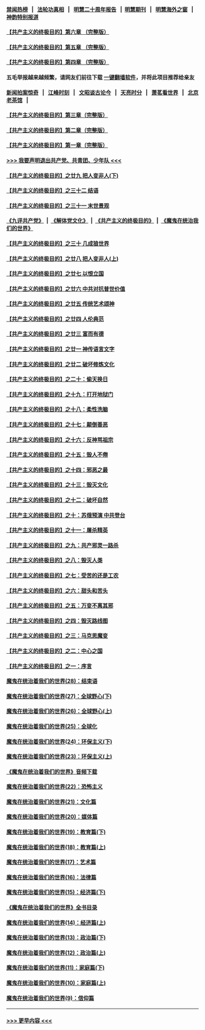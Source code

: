 #### [禁闻热榜](热点新闻.md?=0)  &nbsp;&nbsp;|&nbsp;&nbsp; [法轮功真相](https://github.com/gfw-breaker/truth/blob/master/README.md?=0) &nbsp;&nbsp;|&nbsp;&nbsp; [明慧二十周年报告](https://github.com/gfw-breaker/mh-reports/blob/master/README.md?=0) &nbsp;&nbsp;|&nbsp;&nbsp;[明慧期刊](https://github.com/gfw-breaker/mh-qikan) &nbsp;&nbsp;|&nbsp;&nbsp; [明慧海外之窗](https://github.com/gfw-breaker/mh-news/blob/master/README.md?=0) &nbsp;&nbsp;|&nbsp;&nbsp; [神韵特别报道](https://github.com/gfw-breaker/mh-news/blob/master/shenyun.md?=0)
#### [【共产主义的终极目的】第六章 （完整版）](../pages/nsc422/n11428913.md?t=03011302) 
#### [【共产主义的终极目的】第五章 （完整版）](../pages/nsc422/n11428912.md?t=03011302) 
#### [【共产主义的终极目的】第四章 （完整版）](../pages/nsc422/n11428907.md?t=03011302) 
#### 五毛举报越来越频繁，请网友们前往下载 [一键翻墙软件](https://github.com/gfw-breaker/ssr-accounts)，并将此项目推荐给亲友
#### [新闻拍案惊奇](https://github.com/gfw-breaker/banned-news/blob/master/pages/link4.md) &nbsp;&nbsp;|&nbsp;&nbsp; [江峰时刻](https://github.com/gfw-breaker/banned-news/blob/master/pages/link4.md) &nbsp;&nbsp;|&nbsp;&nbsp; [文昭谈古论今](https://github.com/gfw-breaker/banned-news/blob/master/pages/link4.md) &nbsp;&nbsp;|&nbsp;&nbsp; [天亮时分](https://github.com/gfw-breaker/banned-news/blob/master/pages/link4.md) &nbsp;&nbsp;|&nbsp;&nbsp; [萧茗看世界](https://github.com/gfw-breaker/banned-news/blob/master/pages/link4.md) &nbsp;&nbsp;|&nbsp;&nbsp; [北京老茶馆](https://github.com/gfw-breaker/banned-news/blob/master/pages/link4.md) &nbsp;&nbsp;|&nbsp;&nbsp; 
#### [【共产主义的终极目的】第三章（完整版）](../pages/nsc422/n11428848.md?t=03011302) 
#### [【共产主义的终极目的】第二章（完整版）](../pages/nsc422/n11428831.md?t=03011302) 
#### [【共产主义的终极目的】第一章（完整版）](../pages/nsc422/n11417651.md?t=03011302) 
#### [>>> 我要声明退出共产党、共青团、少年队 <<<](https://github.com/begood0513/goodnews/blob/master/quit/letter.md) 
#### [【共产主义的终极目的】之廿九 把人变非人(下)](../pages/nsc422/n11344140.md?t=03011302) 
#### [【共产主义的终极目的】之三十二 结语](../pages/nsc422/n11360535.md?t=03011302) 
#### [【共产主义的终极目的】之三十一 末世景观](../pages/nsc422/n11351129.md?t=03011302) 
#### [《九评共产党》](https://github.com/begood0513/9ping.md/blob/master/README.md) &nbsp;|&nbsp; [《解体党文化》](../../../../jtdwh.md/blob/master/README.md)  &nbsp;|&nbsp; [《共产主义的终极目的》](../../../../gczydzjmd.md/blob/master/README.md) &nbsp;|&nbsp; [《魔鬼在统治我们的世界》](../../../../mgztzwmdsj.md/blob/master/README.md) 
#### [【共产主义的终极目的】之三十 几成狼世界](../pages/nsc422/n11348280.md?t=03011302) 
#### [【共产主义的终极目的】之廿八 把人变非人(上)](../pages/nsc422/n11340492.md?t=03011302) 
#### [【共产主义的终极目的】之廿七 以恨立国](../pages/nsc422/n11336944.md?t=03011302) 
#### [【共产主义的终极目的】之廿六 中共对抗普世价值](../pages/nsc422/n11324785.md?t=03011302) 
#### [【共产主义的终极目的】之廿五 传统艺术颂神](../pages/nsc422/n11296396.md?t=03011302) 
#### [【共产主义的终极目的】之廿四 人伦典范](../pages/nsc422/n11296397.md?t=03011302) 
#### [【共产主义的终极目的】之廿三 富而有德](../pages/nsc422/n11283598.md?t=03011302) 
#### [【共产主义的终极目的】之廿一 神传语言文字](../pages/nsc422/n11263265.md?t=03011302) 
#### [【共产主义的终极目的】之廿二 破坏修炼文化](../pages/nsc422/n11245728.md?t=03011302) 
#### [【共产主义的终极目的】之二十：偷天换日](../pages/nsc422/n11238846.md?t=03011302) 
#### [【共产主义的终极目的】之十九：打开地狱门](../pages/nsc422/n11206376.md?t=03011302) 
#### [【共产主义的终极目的】之十八：柔性洗脑](../pages/nsc422/n11199994.md?t=03011302) 
#### [【共产主义的终极目的】之十七：颠倒善恶](../pages/nsc422/n11179782.md?t=03011302) 
#### [【共产主义的终极目的】之十六：反神骂祖宗](../pages/nsc422/n11166798.md?t=03011302) 
#### [【共产主义的终极目的】之十五：毁人不倦](../pages/nsc422/n11166792.md?t=03011302) 
#### [【共产主义的终极目的】之十四：邪恶之最](../pages/nsc422/n11150249.md?t=03011302) 
#### [【共产主义的终极目的】之十三：毁灭文化](../pages/nsc422/n11135227.md?t=03011302) 
#### [【共产主义的终极目的】之十二：破坏自然](../pages/nsc422/n11135214.md?t=03011302) 
#### [【共产主义的终极目的】之十：苏俄预演 中共登台](../pages/nsc422/n11118424.md?t=03011302) 
#### [【共产主义的终极目的】之十一：屠杀精英](../pages/nsc422/n11118442.md?t=03011302) 
#### [【共产主义的终极目的】之九：共产邪灵一路杀](../pages/nsc422/n11114139.md?t=03011302) 
#### [【共产主义的终极目的】之八：毁灭人类](../pages/nsc422/n11108503.md?t=03011302) 
#### [【共产主义的终极目的】之七：受苦的还是工农](../pages/nsc422/n11101809.md?t=03011302) 
#### [【共产主义的终极目的】之六：甜头和苦头](../pages/nsc422/n11096971.md?t=03011302) 
#### [【共产主义的终极目的】之五：万变不离其邪](../pages/nsc422/n11091285.md?t=03011302) 
#### [【共产主义的终极目的】之四：毁灭路线图](../pages/nsc422/n11086284.md?t=03011302) 
#### [【共产主义的终极目的】之三：马克思魔变](../pages/nsc422/n11061941.md?t=03011302) 
#### [【共产主义的终极目的】之二：中心之国](../pages/nsc422/n11047728.md?t=03011302) 
#### [【共产主义的终极目的】之一：序言](../pages/nsc422/n11086077.md?t=03011302) 
#### [魔鬼在统治着我们的世界(28)：结束语](../pages/nsc422/n10936246.md?t=03011302) 
#### [魔鬼在统治着我们的世界(27)：全球野心(下)](../pages/nsc422/n10928319.md?t=03011302) 
#### [魔鬼在统治着我们的世界(26)：全球野心(上)](../pages/nsc422/n10900318.md?t=03011302) 
#### [魔鬼在统治着我们的世界(25)：全球化](../pages/nsc422/n10788205.md?t=03011302) 
#### [魔鬼在统治着我们的世界(24)：环保主义(下)](../pages/nsc422/n10695307.md?t=03011302) 
#### [魔鬼在统治着我们的世界(23)：环保主义(上)](../pages/nsc422/n10688613.md?t=03011302) 
#### [《魔鬼在统治着我们的世界》音频下载](../pages/nsc422/n10635553.md?t=03011302) 
#### [魔鬼在统治着我们的世界(22)：恐怖主义](../pages/nsc422/n10614727.md?t=03011302) 
#### [魔鬼在统治着我们的世界(21)：文化篇](../pages/nsc422/n10597706.md?t=03011302) 
#### [魔鬼在统治着我们的世界(20)：媒体篇](../pages/nsc422/n10586579.md?t=03011302) 
#### [魔鬼在统治着我们的世界(19)：教育篇(下)](../pages/nsc422/n10564808.md?t=03011302) 
#### [魔鬼在统治着我们的世界(18)：教育篇(上)](../pages/nsc422/n10526970.md?t=03011302) 
#### [魔鬼在统治着我们的世界(17)：艺术篇](../pages/nsc422/n10499093.md?t=03011302) 
#### [魔鬼在统治着我们的世界(16)：法律篇](../pages/nsc422/n10485969.md?t=03011302) 
#### [魔鬼在统治着我们的世界(15)：经济篇(下)](../pages/nsc422/n10469975.md?t=03011302) 
#### [《魔鬼在统治着我们的世界》全书目录](../pages/nsc422/n10464261.md?t=03011302) 
#### [魔鬼在统治着我们的世界(14)：经济篇(上)](../pages/nsc422/n10457370.md?t=03011302) 
#### [魔鬼在统治着我们的世界(13)：政治篇(下)](../pages/nsc422/n10448270.md?t=03011302) 
#### [魔鬼在统治着我们的世界(12)：政治篇(上)](../pages/nsc422/n10444576.md?t=03011302) 
#### [魔鬼在统治着我们的世界(11)：家庭篇(下)](../pages/nsc422/n10440961.md?t=03011302) 
#### [魔鬼在统治着我们的世界(10)：家庭篇(上)](../pages/nsc422/n10435448.md?t=03011302) 
#### [魔鬼在统治着我们的世界(9)：信仰篇](../pages/nsc422/n10432159.md?t=03011302) 

----
#### [ >>> 更早内容 <<< ](../indexes/nsc422-earlier.md)
